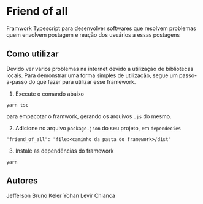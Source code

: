 # Friend of all

Framwork Typescript para desenvolver softwares que resolvem problemas quem envolvem postagem e reação dos usuários a essas postagens

## Como utilizar

Devido ver vários problemas na internet devido a utilização de bibliotecas locais. Para demonstrar uma forma simples de utilização, segue um passo-a-passo do que fazer para utilizar esse framework.

1. Execute o comando abaixo

```
yarn tsc
```

para empacotar o framwork, gerando os arquivos `.js` do mesmo.

2. Adicione no arquivo `package.json` do seu projeto, em `dependecies`

```
"friend_of_all": "file:<caminho da pasta do framework>/dist"
```

3. Instale as dependências do framework

```
yarn
```

## Autores

Jefferson Bruno
Keler Yohan
Levir Chianca
